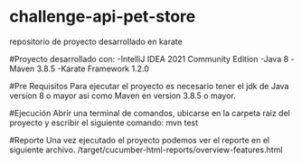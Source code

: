 # challenge-api-pet-store
repositorio de proyecto desarrollado en karate

#Proyecto desarrollado con:
-IntelliJ IDEA 2021 Community Edition
-Java 8
-Maven 3.8.5
-Karate Framework 1.2.0

#Pre Requisitos
Para ejecutar el proyecto es necesario tener el jdk de Java version 8 o mayor
asi como Maven en version 3.8.5 o mayor.

#Ejecución
Abrir una terminal de comandos, ubicarse en la carpeta raiz del proyecto y escribir el siguiente comando:
mvn test

#Reporte
Una vez ejecutado el proyecto podemos ver el reporte en el siguiente archivo.
/target/cucumber-html-reports/overview-features.html
